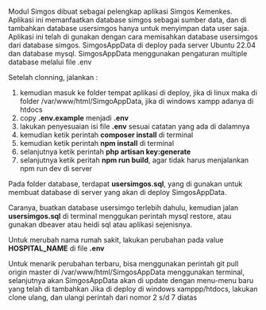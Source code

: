 Modul Simgos dibuat sebagai pelengkap aplikasi Simgos Kemenkes.
Aplikasi ini memanfaatkan database simgos sebagai sumber data, dan di tambahkan database usersimgos hanya untuk menyimpan data user saja.
Aplikasi ini telah di gunakan dengan cara memisahkan database usersimgos dari database simgos. 
SimgosAppData di deploy pada server Ubuntu 22.04 dan database mysql.
SimgosAppData menggunakan pengaturan multiple database melalui file .env 

Setelah clonning, jalankan :

1. kemudian masuk ke folder tempat aplikasi di deploy, jika di linux maka di folder /var/www/html/SimgoAppData, jika di windows xampp adanya di htdocs
2. copy **.env.example** menjadi **.env**
3. lakukan penyesuaian isi file **.env** sesuai catatan yang ada di dalamnya
4. kemudian ketik perintah **composer install** di terminal
5. kemudian ketik perintah **npm install** di terminal
6. selanjutnya ketik perintah **php artisan key:generate** 
7. selanjutnya ketik peritah **npm run build**, agar tidak harus menjalankan npm run dev di server

Pada folder database, terdapat **usersimgos.sql**, yang di gunakan untuk membuat database di server yang akan di deploy SimgosAppData. 

Caranya, buatkan database usersimgo terlebih dahulu, kemudian jalan **usersimgos.sql** di terminal menggukan perintah mysql restore, atau gunakan dbeaver atau heidi sql atau aplikasi sejenisnya.

Untuk merubah nama rumah sakit, lakukan perubahan pada value **HOSPITAL_NAME** di file **.env**

Untuk menarik perubahan terbaru, bisa menggunakan perintah git pull origin master di /var/www/html/SimgosAppData menggunakan terminal, selanjutnya akan SimgosAppData akan di update dengan menu-menu baru yang telah di tambahkan 
Jika di deploy di windows xamppp/htdocs, lakukan clone ulang, dan ulangi perintah dari nomor 2 s/d 7 diatas
